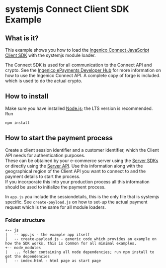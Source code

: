 # systemjs Connect Client SDK Example

## What is it?

This example shows you how to load the [Ingenico Connect JavaScript Client SDK](https://github.com/Ingenico-ePayments/connect-sdk-client-js) with the systemjs module loader.

The Connect SDK is used for all communication to the Connect API and crypto. See the [Ingenico ePayments Developer Hub](https://developer.globalcollect.com/documentation/sdk/mobile/javascript/) for more information on how to use the Ingenico Connect API.
A complete copy of forge is included. which is used to do the actual crypto.

## How to install

Make sure you have installed [Node.js](https://nodejs.org/en/); the LTS version is recommended. Run

    npm install

## How to start the payment process

Create a client session identifier and a customer identifier, which the Client API needs for authentication purposes.  
These can be obtained by your e-commerce server using the [Server SDKs](https://developer.globalcollect.com/documentation/sdk/server/) or directly using the [Server API](https://developer.globalcollect.com/documentation/api/server/). Use this information along with the geographical region of the Client API you want to connect to and the payment details to start the process.  
If you incorporate this into your production process all this information should be used to initialize the payment process.

In `app.js` you include the sessiondetails, this is the only file that is systemjs specific. See `create-payload.js` on how to set-up the actual payment request which is the same for all module loaders.

### Folder structure

```
+-- js
|   -- app.js - the example app itself
|   -- create-payload.js - generic code which provides an example on how the SDK works, this is common for all minimal examples.
+-- node_modules
|   ... folder containing all node dependencies; run npm install to get the dependencies
|   -- index.html - html page as start page
```
